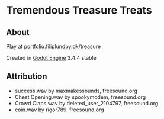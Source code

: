 # Tremendous Treasure Treats

## About 

Play at [portfolio.filiplundby.dk/treasure](https://portfolio.filiplundby.dk/treasure/)

Created in [Godot Engine](https://godotengine.org/) 3.4.4 stable


## Attribution

* success.wav by maxmakessounds, freesound.org
* Chest Opening.wav by spookymodem, freesound.org
* Crowd Claps.wav by deleted_user_2104797, freesound.org
* coin.wav by rigor789, freesound.org
